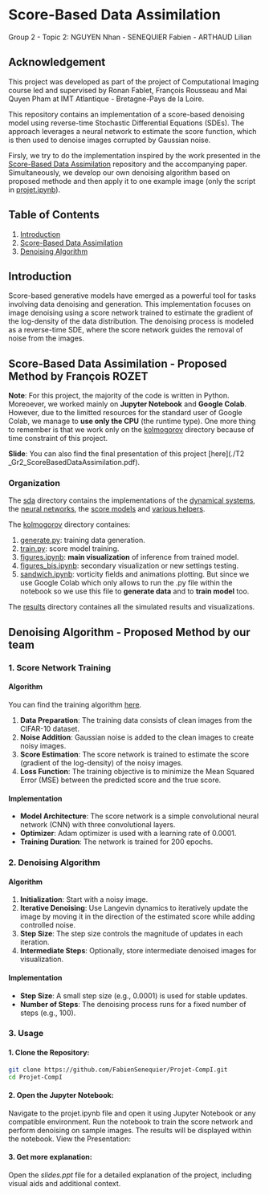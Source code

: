 # Score-Based Data Assimilation

Group 2 - Topic 2: NGUYEN Nhan - SENEQUIER Fabien - ARTHAUD Lilian

## Acknowledgement
This project was developed as part of the project of Computational Imaging course led and supervised by Ronan Fablet, François Rousseau and Mai Quyen Pham at IMT Atlantique - Bretagne-Pays de la Loire.

This repository contains an implementation of a score-based denoising model using reverse-time Stochastic Differential Equations (SDEs). The approach leverages a neural network to estimate the score function, which is then used to denoise images corrupted by Gaussian noise. 

Firsly, we try to do the implementation inspired by the work presented in the [Score-Based Data Assimilation](https://github.com/francois-rozet/sda/tree/master?tab=readme-ov-file) repository and the accompanying paper. Simultaneously, we develop our own denoising algorithm based on proposed methode and then apply it to one example image (only the script in [projet.ipynb](./projet.ipynb)).

## Table of Contents

1. [Introduction](#introduction)
2. [Score-Based Data Assimilation](#score-based-data-assimilation)
3. [Denoising Algorithm](#denoising-algorithm)

## Introduction

Score-based generative models have emerged as a powerful tool for tasks involving data denoising and generation. This implementation focuses on image denoising using a score network trained to estimate the gradient of the log-density of the data distribution. The denoising process is modeled as a reverse-time SDE, where the score network guides the removal of noise from the images.

## Score-Based Data Assimilation - Proposed Method by François ROZET

**Note**: For this project, the majority of the code is written in Python. Moreoever, we worked mainly on **Jupyter Notebook** and **Google Colab**. However, due to the limitted resources for the standard user of Google Colab, we manage to **use only the CPU** (the runtime type). One more thing to remember is that we work only on the [kolmogorov](./experiments/kolmogorov) directory because of time constraint of this project.
 
**Slide**: You can also find the final presentation of this project [here](./T2 _Gr2_ScoreBasedDataAssimilation.pdf). 

###  Organization
The [sda](./sda) directory contains the implementations of the [dynamical systems](./sda/sda/mcs.py), the [neural networks](./sda/sda/nn.py), the [score models](./sda/sda/score.py) and [various helpers](./sda/sda/utils.py).

The [kolmogorov](./experiments/kolmogorov) directory containes:

1. [generate.py](./experiments/kolmogorov/generate.py): training data generation.
2. [train.py](./experiments/kolmogorov/train.py): score model training.
3. [figures.ipynb](./experiments/kolmogorov/figures.ipynb): **main visualization** of inference from trained model.
4. [figures_bis.ipynb](./experiments/kolmogorov/figures_bis.ipynb): secondary visualization or new settings testing.
5. [sandwich.ipynb](./experiments/kolmogorov/sandwich.ipynb): vorticity fields and animations plotting. But since we use Google Colab which only allows to run the .py file within the notebook so we use this file to **generate data** and to **train model** too.

The [results](./results) directory containes all the simulated results and visualizations.

## Denoising Algorithm - Proposed Method by our team

### 1. Score Network Training 

#### Algorithm

You can find the training algorithm [here](./Training_algo.png).

1. **Data Preparation**: The training data consists of clean images from the CIFAR-10 dataset.
2. **Noise Addition**: Gaussian noise is added to the clean images to create noisy images.
3. **Score Estimation**: The score network is trained to estimate the score (gradient of the log-density) of the noisy images.
4. **Loss Function**: The training objective is to minimize the Mean Squared Error (MSE) between the predicted score and the true score.

#### Implementation

- **Model Architecture**: The score network is a simple convolutional neural network (CNN) with three convolutional layers.
- **Optimizer**: Adam optimizer is used with a learning rate of 0.0001.
- **Training Duration**: The network is trained for 200 epochs.

### 2. Denoising Algorithm

#### Algorithm

1. **Initialization**: Start with a noisy image.
2. **Iterative Denoising**: Use Langevin dynamics to iteratively update the image by moving it in the direction of the estimated score while adding controlled noise.
3. **Step Size**: The step size controls the magnitude of updates in each iteration.
4. **Intermediate Steps**: Optionally, store intermediate denoised images for visualization.

#### Implementation

- **Step Size**: A small step size (e.g., 0.0001) is used for stable updates.
- **Number of Steps**: The denoising process runs for a fixed number of steps (e.g., 100).

### 3. Usage

#### 1. Clone the Repository:
   ```bash
   git clone https://github.com/FabienSenequier/Projet-CompI.git
   cd Projet-CompI
   ```

#### 2. Open the Jupyter Notebook:

Navigate to the projet.ipynb file and open it using Jupyter Notebook or any compatible environment.
Run the notebook to train the score network and perform denoising on sample images. The results will be displayed within the notebook.
View the Presentation:

#### 3. Get more explanation:
Open the *slides.ppt* file for a detailed explanation of the project, including visual aids and additional context.
